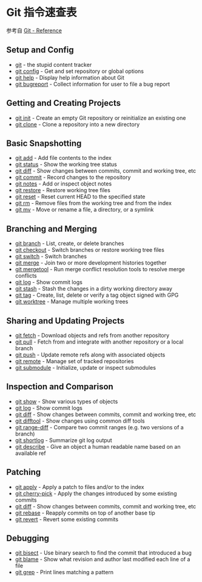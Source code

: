 # Git 指令速查表

参考自 [Git - Reference](https://git-scm.com/docs)

## Setup and Config

- [git](https://git-scm.com/docs/git) - the stupid content tracker
- [git config](https://git-scm.com/docs/git-config) - Get and set repository or global options
- [git help](https://git-scm.com/docs/git-help) - Display help information about Git
- [git bugreport](https://git-scm.com/docs/git-bugreport) - Collect information for user to file a bug report

## Getting and Creating Projects

- [git init](https://git-scm.com/docs/git-init) - Create an empty Git repository or reinitialize an existing one
- [git clone](https://git-scm.com/docs/git-clone) - Clone a repository into a new directory

## Basic Snapshotting

- [git add](https://git-scm.com/docs/git-add) - Add file contents to the index
- [git status](https://git-scm.com/docs/git-status) - Show the working tree status
- [git diff](https://git-scm.com/docs/git-diff) - Show changes between commits, commit and working tree, etc
- [git commit](https://git-scm.com/docs/git-commit) - Record changes to the repository
- [git notes](https://git-scm.com/docs/git-notes) - Add or inspect object notes
- [git restore](https://git-scm.com/docs/git-restore) - Restore working tree files
- [git reset](https://git-scm.com/docs/git-reset) - Reset current HEAD to the specified state
- [git rm](https://git-scm.com/docs/git-rm) - Remove files from the working tree and from the index
- [git mv](https://git-scm.com/docs/git-mv) - Move or rename a file, a directory, or a symlink

## Branching and Merging

- [git branch](https://git-scm.com/docs/git-branch) - List, create, or delete branches
- [git checkout](https://git-scm.com/docs/git-checkout) - Switch branches or restore working tree files
- [git switch](https://git-scm.com/docs/git-switch) - Switch branches
- [git merge](https://git-scm.com/docs/git-merge) - Join two or more development histories together
- [git mergetool](https://git-scm.com/docs/git-mergetool) - Run merge conflict resolution tools to resolve merge conflicts
- [git log](https://git-scm.com/docs/git-log) - Show commit logs
- [git stash](https://git-scm.com/docs/git-stash) - Stash the changes in a dirty working directory away
- [git tag](https://git-scm.com/docs/git-tag) - Create, list, delete or verify a tag object signed with GPG
- [git worktree](https://git-scm.com/docs/git-worktree) - Manage multiple working trees

## Sharing and Updating Projects

- [git fetch](https://git-scm.com/docs/git-fetch) - Download objects and refs from another repository
- [git pull](https://git-scm.com/docs/git-pull) - Fetch from and integrate with another repository or a local branch
- [git push](https://git-scm.com/docs/git-push) - Update remote refs along with associated objects
- [git remote](https://git-scm.com/docs/git-remote) - Manage set of tracked repositories
- [git submodule](https://git-scm.com/docs/git-submodule) - Initialize, update or inspect submodules

## Inspection and Comparison

- [git show](https://git-scm.com/docs/git-show) - Show various types of objects
- [git log](https://git-scm.com/docs/git-log) - Show commit logs
- [git diff](https://git-scm.com/docs/git-diff) - Show changes between commits, commit and working tree, etc
- [git difftool](https://git-scm.com/docs/git-difftool) - Show changes using common diff tools
- [git range-diff](https://git-scm.com/docs/git-range-diff) - Compare two commit ranges (e.g. two versions of a branch)
- [git shortlog](https://git-scm.com/docs/git-shortlog) - Summarize git log output
- [git describe](https://git-scm.com/docs/git-describe) - Give an object a human readable name based on an available ref

## Patching

- [git apply](https://git-scm.com/docs/git-apply) - Apply a patch to files and/or to the index
- [git cherry-pick](https://git-scm.com/docs/git-cherry-pick) - Apply the changes introduced by some existing commits
- [git diff](https://git-scm.com/docs/git-diff) - Show changes between commits, commit and working tree, etc
- [git rebase](https://git-scm.com/docs/git-rebase) - Reapply commits on top of another base tip
- [git revert](https://git-scm.com/docs/git-revert) - Revert some existing commits

## Debugging

- [git bisect](https://git-scm.com/docs/git-bisect) - Use binary search to find the commit that introduced a bug
- [git blame](https://git-scm.com/docs/git-blame) - Show what revision and author last modified each line of a file
- [git grep](https://git-scm.com/docs/git-grep) - Print lines matching a pattern
